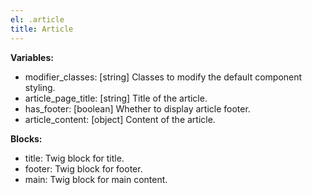 ```yaml
---
el: .article
title: Article
---
```


__Variables:__
* modifier_classes: [string] Classes to modify the default component styling.
* article_page_title: [string] Title of the article.
* has_footer: [boolean] Whether to display article footer.
* article_content: [object] Content of the article.

__Blocks:__
* title: Twig block for title.
* footer: Twig block for footer.
* main: Twig block for main content.
